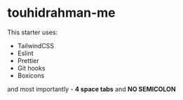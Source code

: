 # touhidrahman-me

This starter uses:

- TailwindCSS
- Eslint
- Prettier
- Git hooks
- Boxicons

and most importantly - **4 space tabs** and **NO SEMICOLON**
